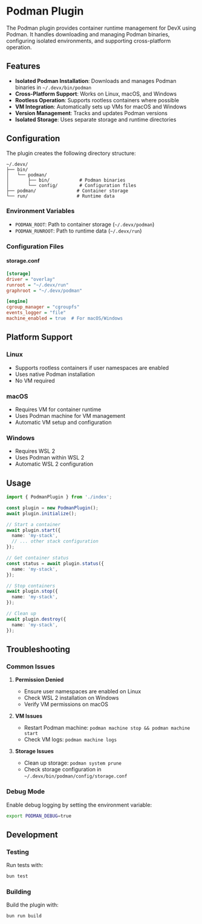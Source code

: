 # Podman Plugin

The Podman plugin provides container runtime management for DevX using Podman. It handles downloading and managing Podman binaries, configuring isolated environments, and supporting cross-platform operation.

## Features

- **Isolated Podman Installation**: Downloads and manages Podman binaries in `~/.devx/bin/podman`
- **Cross-Platform Support**: Works on Linux, macOS, and Windows
- **Rootless Operation**: Supports rootless containers where possible
- **VM Integration**: Automatically sets up VMs for macOS and Windows
- **Version Management**: Tracks and updates Podman versions
- **Isolated Storage**: Uses separate storage and runtime directories

## Configuration

The plugin creates the following directory structure:

```
~/.devx/
├── bin/
│   └── podman/
│       ├── bin/           # Podman binaries
│       └── config/        # Configuration files
├── podman/               # Container storage
└── run/                  # Runtime data
```

### Environment Variables

- `PODMAN_ROOT`: Path to container storage (`~/.devx/podman`)
- `PODMAN_RUNROOT`: Path to runtime data (`~/.devx/run`)

### Configuration Files

#### storage.conf

```ini
[storage]
driver = "overlay"
runroot = "~/.devx/run"
graphroot = "~/.devx/podman"

[engine]
cgroup_manager = "cgroupfs"
events_logger = "file"
machine_enabled = true  # For macOS/Windows
```

## Platform Support

### Linux

- Supports rootless containers if user namespaces are enabled
- Uses native Podman installation
- No VM required

### macOS

- Requires VM for container runtime
- Uses Podman machine for VM management
- Automatic VM setup and configuration

### Windows

- Requires WSL 2
- Uses Podman within WSL 2
- Automatic WSL 2 configuration

## Usage

```typescript
import { PodmanPlugin } from './index';

const plugin = new PodmanPlugin();
await plugin.initialize();

// Start a container
await plugin.start({
  name: 'my-stack',
  // ... other stack configuration
});

// Get container status
const status = await plugin.status({
  name: 'my-stack',
});

// Stop containers
await plugin.stop({
  name: 'my-stack',
});

// Clean up
await plugin.destroy({
  name: 'my-stack',
});
```

## Troubleshooting

### Common Issues

1. **Permission Denied**

   - Ensure user namespaces are enabled on Linux
   - Check WSL 2 installation on Windows
   - Verify VM permissions on macOS

2. **VM Issues**

   - Restart Podman machine: `podman machine stop && podman machine start`
   - Check VM logs: `podman machine logs`

3. **Storage Issues**
   - Clean up storage: `podman system prune`
   - Check storage configuration in `~/.devx/bin/podman/config/storage.conf`

### Debug Mode

Enable debug logging by setting the environment variable:

```bash
export PODMAN_DEBUG=true
```

## Development

### Testing

Run tests with:

```bash
bun test
```

### Building

Build the plugin with:

```bash
bun run build
```
